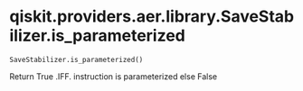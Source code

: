 # qiskit.providers.aer.library.SaveStabilizer.is\_parameterized

`SaveStabilizer.is_parameterized()`

Return True .IFF. instruction is parameterized else False
